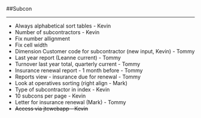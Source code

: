##Subcon
___

- Always alphabetical sort tables - Kevin
- Number of subcontractors - Kevin
- Fix number allignment
- Fix cell width
- Dimension Customer code for subcontractor (new input, Kevin) - Tommy
- Last year report (Leanne current) - Tommy
- Turnover last year total, quarterly current - Tommy
- Insurance renewal report - 1 month before - Tommy
- Reports view - insurance due for renewal - Tommy
- Look at operatives sorting (right align - Mark)
- Type of subcontractor in index - Kevin
- 10 subcons per page - Kevin
- Letter for insurance renewal (Mark) - Tommy
- ~~Access via jtcwebapp - Kevin~~
